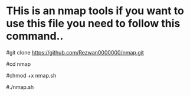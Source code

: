 # THis is an nmap tools if you want to use this file you need to follow this command..

#git clone https://github.com/Rezwan0000000/nmap.git

#cd nmap

#chmod +x nmap.sh

#./nmap.sh
